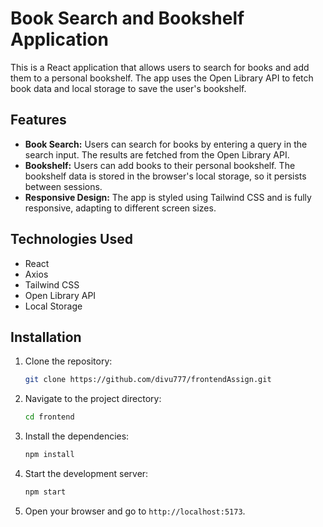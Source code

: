 # Book Search and Bookshelf Application

This is a React application that allows users to search for books and add them to a personal bookshelf. The app uses the Open Library API to fetch book data and local storage to save the user's bookshelf.

## Features

- **Book Search:** Users can search for books by entering a query in the search input. The results are fetched from the Open Library API.
- **Bookshelf:** Users can add books to their personal bookshelf. The bookshelf data is stored in the browser's local storage, so it persists between sessions.
- **Responsive Design:** The app is styled using Tailwind CSS and is fully responsive, adapting to different screen sizes.

## Technologies Used

- React
- Axios
- Tailwind CSS
- Open Library API
- Local Storage

## Installation

1. Clone the repository:

   ```bash
   git clone https://github.com/divu777/frontendAssign.git
   ```

2. Navigate to the project directory:

   ```bash
   cd frontend
   ```

3. Install the dependencies:

   ```bash
   npm install
   ```

4. Start the development server:

   ```bash
   npm start
   ```

5. Open your browser and go to `http://localhost:5173`.
